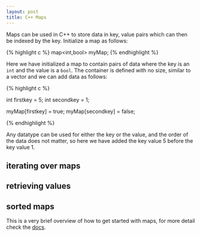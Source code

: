 ```yaml
---
layout: post
title: C++ Maps
---
```


Maps can be used in C++ to store data in key, value pairs which can then be indexed by the
key. Initialize a map as follows:

{% highlight c %}
map<int,bool> myMap;
{% endhighlight %}

Here we have initialized a map to contain pairs of data where the key is an `int`
and the value is a `bool`. The container is defined with no size, similar to a vector
and we can add data as follows:

{% highlight c %}

int firstkey = 5;
int secondkey = 1;

myMap[firstkey] = true;
myMap[secondkey] = false;

{% endhighlight %}

Any datatype can be used for either the key or the value, and the order of the data
does not matter, so here we have added the key value 5 before the key value 1.

## iterating over maps

## retrieving values

## sorted maps

This is a very brief overview of how to get started with maps, for more detail check the
[docs]().
